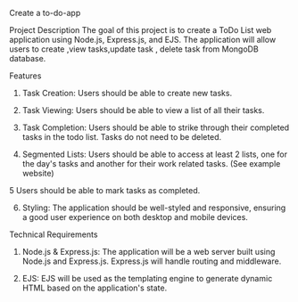 Create a to-do-app

Project Description
The goal of this project is to create a ToDo List web application using Node.js, Express.js, and EJS. The application will allow users to create ,view tasks,update task , delete task from MongoDB database. 


Features
1. Task Creation: Users should be able to create new tasks.

2. Task Viewing: Users should be able to view a list of all their tasks.

3. Task Completion: Users should be able to strike through their completed tasks in the todo list. Tasks do not need to be deleted.

4. Segmented Lists: Users should be able to access at least 2 lists, one for the day's tasks and another for their work related tasks. (See example website)

5 Users should be able to mark tasks as completed.

6. Styling: The application should be well-styled and responsive, ensuring a good user experience on both desktop and mobile devices.



Technical Requirements
1. Node.js & Express.js: The application will be a web server built using Node.js and Express.js. Express.js will handle routing and middleware.

2. EJS: EJS will be used as the templating engine to generate dynamic HTML based on the application's state.


